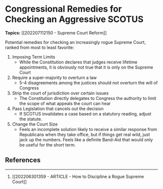 # Congressional Remedies for Checking an Aggressive SCOTUS
**Topics:** [[202207112150 - Supreme Court Reform]]

Potential remedies for checking an increasingly rogue Supreme Court, ranked from most to least favorite:
1. Imposing Term Limits
	* While the Constitution declares that judges receive lifetime appointments, it is obviously not true that it is only on the Supreme Court
2. Require a super-majority to overturn a law
	* 5-4 disagreements among the justices should not overturn the will of Congress
3. Strip the court of jurisdiction over certain issues
	* The Constitution directly delegates to Congress the authority to limit the scope of what appeals the court can hear
4. Pass Legislation that cancels out the decision
	* If SCOTUS invalidates a case based on a statutory reading, adjust the statute.
5. Change the Court Size
	* Feels an incomplete solution likely to receive a similar response from Republicans when they take office, but if things get real wild, just jack up the numbers. Feels like a definite Band-Aid that would only be useful for the short term.

## References
---
1. [[202206301359 - ARTICLE - How to Discipline a Rogue Supreme Court]]